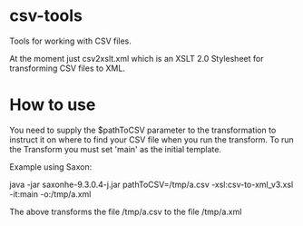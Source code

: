 csv-tools
=========

Tools for working with CSV files.

At the moment just csv2xslt.xml which is an XSLT 2.0 Stylesheet for transforming CSV files to XML.

How to use
==========
You need to supply the $pathToCSV parameter to the transformation to
instruct it on where to find your CSV file when you run the transform.
To run the Transform you must set 'main' as the initial template.


Example using Saxon:

java -jar saxonhe-9.3.0.4-j.jar pathToCSV=/tmp/a.csv -xsl:csv-to-xml_v3.xsl -it:main -o:/tmp/a.xml

The above transforms the file /tmp/a.csv to the file /tmp/a.xml
